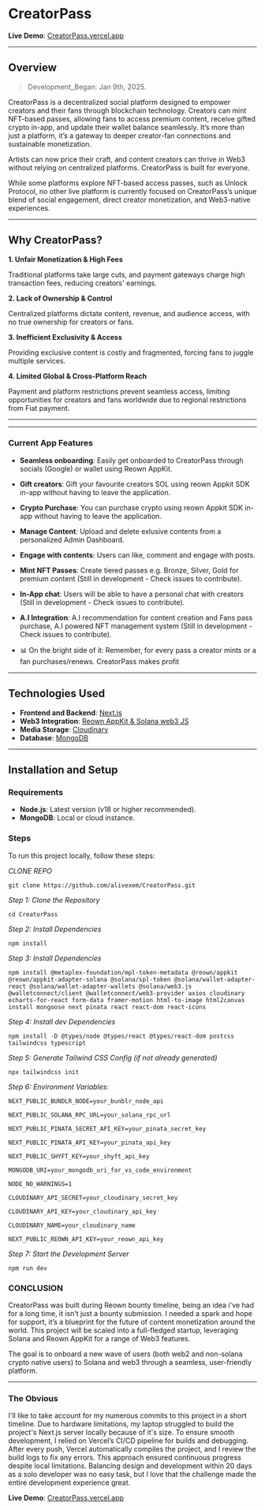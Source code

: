 # CreatorPass

**Live Demo**: [CreatorPass.vercel.app](https://CreatorPass.vercel.app/)

---


## Overview

> Development_Began: Jan 9th, 2025.

CreatorPass is a decentralized social platform designed to empower creators and their fans through blockchain technology. Creators can mint NFT-based passes, allowing fans to access premium content, receive gifted crypto in-app, and update their wallet balance seamlessly. It’s more than just a platform, it’s a gateway to deeper creator-fan connections and sustainable monetization.

Artists can now price their craft, and content creators can thrive in Web3 without relying on centralized platforms. CreatorPass is built for everyone.

While some platforms explore NFT-based access passes, such as Unlock Protocol, no other live platform is currently focused on CreatorPass’s unique blend of social engagement, direct creator monetization, and Web3-native experiences.


---

## Why CreatorPass?


**1. Unfair Monetization & High Fees**

Traditional platforms take large cuts, and payment gateways charge high transaction fees, reducing creators' earnings.



**2. Lack of Ownership & Control**

Centralized platforms dictate content, revenue, and audience access, with no true ownership for creators or fans.



**3. Inefficient Exclusivity & Access**

Providing exclusive content is costly and fragmented, forcing fans to juggle multiple services.



**4. Limited Global & Cross-Platform Reach**

Payment and platform restrictions prevent seamless access, limiting opportunities for creators and fans worldwide due to regional restrictions from Fiat payment.


---
---

### Current App Features 

- **Seamless onboarding**: Easily get onboarded to CreatorPass through socials (Google) or wallet using Reown AppKit.
- **Gift creators**: Gift your favourite creators SOL using reown Appkit SDK in-app without having to leave the application.
- **Crypto Purchase**: You can purchase crypto using reown Appkit SDK in-app without having to leave the application.
- **Manage Content**: Upload and delete exlusive contents from a personalized Admin Dashboard.  
- **Engage with contents**: Users can like, comment and engage with posts.
-  **Mint NFT Passes**: Create tiered passes e.g. Bronze, Silver, Gold for premium content (Still in development - Check issues to contribute).
-  **In-App chat**: Users will be able to have a personal chat with creators (Still in development - Check issues to contribute).
- **A.I Integration**: A.I recommendation for content creation and Fans pass purchase, A.I powered NFT management system (Still in development -  Check issues to contribute).

- 📊 On the bright side of it: Remember, for every pass a creator mints or a fan purchases/renews. CreatorPass makes profit

---

## Technologies Used

- **Frontend and Backend**: [Next.js](https://nextjs.org/)  
- **Web3 Integration**: [Reown AppKit & Solana web3 JS](https://reown.io/)  
- **Media Storage**: [Cloudinary](https://cloudinary.com/)  
- **Database**: [MongoDB](https://www.mongodb.com/)  

---

## Installation and Setup

### Requirements
- **Node.js**: Latest version (v18 or higher recommended).  
- **MongoDB**: Local or cloud instance.  

### Steps

To run this project locally, follow these steps:

*CLONE REPO*
```
git clone https://github.com/alivexem/CreatorPass.git
```

*Step 1: Clone the Repository*
```
cd CreatorPass
```

*Step 2: Install Dependencies*
```
npm install
```

*Step 3: Install Dependencies*
```
npm install @metaplex-foundation/mpl-token-metadata @reown/appkit @reown/appkit-adapter-solana @solana/spl-token @solana/wallet-adapter-react @solana/wallet-adapter-wallets @solana/web3.js @walletconnect/client @walletconnect/web3-provider axios cloudinary echarts-for-react form-data framer-motion html-to-image html2canvas install mongoose next pinata react react-dom react-icons
```


*Step 4: Install dev Dependencies*
```
npm install -D @types/node @types/react @types/react-dom postcss tailwindcss typescript
```

*Step 5: Generate Tailwind CSS Config (if not already generated)*
```
npx tailwindcss init
```

*Step 6: Environment Variables*:

```
NEXT_PUBLIC_BUNDLR_NODE=your_bunblr_node_api

NEXT_PUBLIC_SOLANA_RPC_URL=your_solana_rpc_url

NEXT_PUBLIC_PINATA_SECRET_API_KEY=your_pinata_secret_key

NEXT_PUBLIC_PINATA_API_KEY=your_pinata_api_key

NEXT_PUBLIC_SHYFT_KEY=your_shyft_api_key

MONGODB_URI=your_mongodb_uri_for_vs_code_environment

NODE_NO_WARNINGS=1

CLOUDINARY_API_SECRET=your_cloudinary_secret_key

CLOUDINARY_API_KEY=your_cloudinary_api_key

CLOUDINARY_NAME=your_cloudinary_name

NEXT_PUBLIC_REOWN_API_KEY=your_reown_api_key
```



*Step 7: Start the Development Server*
```
npm run dev
```

### CONCLUSION

CreatorPass was built during Reown bounty timeline, being an idea i've had for a long time, it isn’t just a bounty submission. I needed a spark and hope for support, it’s a blueprint for the future of content monetization around the world. This project will be scaled into a full-fledged startup, leveraging Solana and Reown AppKit for a range of Web3 features.

The goal is to onboard a new wave of users (both web2 and non-solana crypto native users) to Solana and web3 through a seamless, user-friendly platform.


---

### The Obvious

I'll like to take account for my numerous commits to this project in a short timeline. Due to hardware limitations, my laptop struggled to build the project's Next.js server locally because of it's size. To ensure smooth development, I relied on Vercel’s CI/CD pipeline for builds and debugging. After every push, Vercel automatically compiles the project, and I review the build logs to fix any errors. This approach ensured continuous progress despite local limitations. Balancing design and development within 20 days as a solo developer was no easy task, but I love that the challenge made the entire development experience great.

**Live Demo**: [CreatorPass.vercel.app](https://CreatorPass.vercel.app/)

